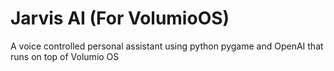 # Jarvis AI (For VolumioOS)
A voice controlled personal assistant using python pygame and OpenAI that runs on top of Volumio OS
